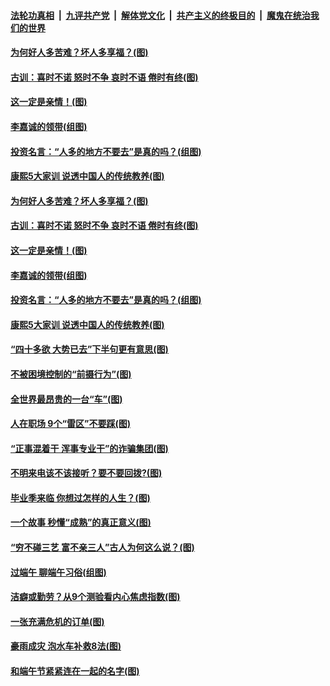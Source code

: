 ####  [法轮功真相](../../../../basic/blob/master/README.md?t=06282302) &nbsp;|&nbsp; [九评共产党](../../../../9ping.md/blob/master/README.md?t=06282302) &nbsp;|&nbsp; [解体党文化](../../../../jtdwh.md/blob/master/README.md?t=06282302)  &nbsp;|&nbsp; [共产主义的终极目的](../../../../gczydzjmd.md/blob/master/README.md?t=06282302) &nbsp;|&nbsp; [魔鬼在统治我们的世界](../../../../mgztzwmdsj.md/blob/master/README.md?t=06282302) 

#### [为何好人多苦难？坏人多享福？(图)](../pages/p8/937938.md?t=06282302) 

#### [古训：喜时不诺 怒时不争 哀时不语 倦时有终(图)](../pages/p8/937482.md?t=06282302) 

#### [这一定是亲情！(图)](../pages/p8/937905.md?t=06282302) 

#### [李嘉诚的领带(组图)](../pages/p8/937484.md?t=06282302) 

#### [投资名言：“人多的地方不要去”是真的吗？(组图)](../pages/p8/937855.md?t=06282302) 

#### [康熙5大家训 说透中国人的传统教养(图)](../pages/p8/937696.md?t=06282302) 

#### [为何好人多苦难？坏人多享福？(图)](../pages/p8/937938.md?t=06282302) 

#### [古训：喜时不诺 怒时不争 哀时不语 倦时有终(图)](../pages/p8/937482.md?t=06282302) 

#### [这一定是亲情！(图)](../pages/p8/937905.md?t=06282302) 

#### [李嘉诚的领带(组图)](../pages/p8/937484.md?t=06282302) 

#### [投资名言：“人多的地方不要去”是真的吗？(组图)](../pages/p8/937855.md?t=06282302) 

#### [康熙5大家训 说透中国人的传统教养(图)](../pages/p8/937696.md?t=06282302) 

#### [“四十多欲 大势已去”下半句更有意思(图)](../pages/p8/937811.md?t=06282302) 

#### [不被困境控制的“前摄行为”(图)](../pages/p8/937145.md?t=06282302) 

#### [全世界最昂贵的一台“车”(图)](../pages/p8/937477.md?t=06282302) 

#### [人在职场 9个“雷区”不要踩(图)](../pages/p8/937766.md?t=06282302) 

#### [“正事混着干 浑事专业干”的诈骗集团(图)](../pages/p8/937732.md?t=06282302) 

#### [不明来电该不该接听？要不要回拨?(图)](../pages/p8/936929.md?t=06282302) 

#### [毕业季来临 你想过怎样的人生？(图)](../pages/p8/937661.md?t=06282302) 

#### [一个故事 秒懂“成熟”的真正意义(图)](../pages/p8/936405.md?t=06282302) 

#### [“穷不碰三艺 富不亲三人”古人为何这么说？(图)](../pages/p8/937602.md?t=06282302) 

#### [过端午 聊端午习俗(组图)](../pages/p8/937246.md?t=06282302) 

#### [洁癖或勤劳？从9个测验看内心焦虑指数(图)](../pages/p8/937558.md?t=06282302) 

#### [一张充满危机的订单(图)](../pages/p8/936981.md?t=06282302) 

#### [豪雨成灾 泡水车补救8法(图)](../pages/p8/937526.md?t=06282302) 

#### [和端午节紧紧连在一起的名字(图)](../pages/p8/937448.md?t=06282302) 

